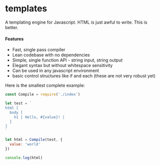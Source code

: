 # templates

A templating engine for Javascript. HTML is just awful to write. This is better.
#### Features
- Fast, single pass compiler
- Lean codebase with no dependencies
- Simple, single function API - string input, string output
- Elegant syntax but without whitespace sensitivity
- Can be used in any javascript environment
- basic control structures like if and each (these are not very robust yet)

Here is the smallest complete example:

```javascript
const Compile = require('./index')

let test = `
html [
  body [
    h1 | Hello, #{value}! |
  ]
]
`

let html = Compile(test, {
  value: 'world'
})

console.log(html)
```